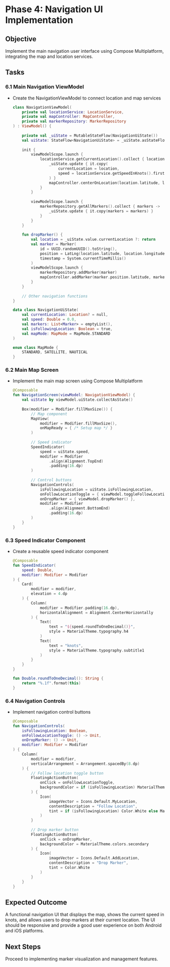 # Phase 4: Navigation UI Implementation

## Objective
Implement the main navigation user interface using Compose Multiplatform, integrating the map and location services.

## Tasks

### 6.1 Main Navigation ViewModel
- Create the NavigationViewModel to connect location and map services
  ```kotlin
  class NavigationViewModel(
      private val locationService: LocationService,
      private val mapController: MapController,
      private val markerRepository: MarkerRepository
  ) : ViewModel() {
      
      private val _uiState = MutableStateFlow(NavigationUiState())
      val uiState: StateFlow<NavigationUiState> = _uiState.asStateFlow()
      
      init {
          viewModelScope.launch {
              locationService.getCurrentLocation().collect { location ->
                  _uiState.update { it.copy(
                      currentLocation = location,
                      speed = locationService.getSpeedInKnots().first()
                  ) }
                  mapController.centerOnLocation(location.latitude, location.longitude)
              }
          }
          
          viewModelScope.launch {
              markerRepository.getAllMarkers().collect { markers ->
                  _uiState.update { it.copy(markers = markers) }
              }
          }
      }
      
      fun dropMarker() {
          val location = _uiState.value.currentLocation ?: return
          val marker = Marker(
              id = UUID.randomUUID().toString(),
              position = LatLng(location.latitude, location.longitude),
              timestamp = System.currentTimeMillis()
          )
          viewModelScope.launch {
              markerRepository.addMarker(marker)
              mapController.addMarker(marker.position.latitude, marker.position.longitude)
          }
      }
      
      // Other navigation functions
  }
  
  data class NavigationUiState(
      val currentLocation: Location? = null,
      val speed: Double = 0.0,
      val markers: List<Marker> = emptyList(),
      val isFollowingLocation: Boolean = true,
      val mapMode: MapMode = MapMode.STANDARD
  )
  
  enum class MapMode {
      STANDARD, SATELLITE, NAUTICAL
  }
  ```

### 6.2 Main Map Screen
- Implement the main map screen using Compose Multiplatform
  ```kotlin
  @Composable
  fun NavigationScreen(viewModel: NavigationViewModel) {
      val uiState by viewModel.uiState.collectAsState()
      
      Box(modifier = Modifier.fillMaxSize()) {
          // Map component
          MapView(
              modifier = Modifier.fillMaxSize(),
              onMapReady = { /* Setup map */ }
          )
          
          // Speed indicator
          SpeedIndicator(
              speed = uiState.speed,
              modifier = Modifier
                  .align(Alignment.TopEnd)
                  .padding(16.dp)
          )
          
          // Control buttons
          NavigationControls(
              isFollowingLocation = uiState.isFollowingLocation,
              onFollowLocationToggle = { viewModel.toggleFollowLocation() },
              onDropMarker = { viewModel.dropMarker() },
              modifier = Modifier
                  .align(Alignment.BottomEnd)
                  .padding(16.dp)
          )
      }
  }
  ```

### 6.3 Speed Indicator Component
- Create a reusable speed indicator component
  ```kotlin
  @Composable
  fun SpeedIndicator(
      speed: Double,
      modifier: Modifier = Modifier
  ) {
      Card(
          modifier = modifier,
          elevation = 4.dp
      ) {
          Column(
              modifier = Modifier.padding(16.dp),
              horizontalAlignment = Alignment.CenterHorizontally
          ) {
              Text(
                  text = "${speed.roundToOneDecimal()}",
                  style = MaterialTheme.typography.h4
              )
              Text(
                  text = "knots",
                  style = MaterialTheme.typography.subtitle1
              )
          }
      }
  }
  
  fun Double.roundToOneDecimal(): String {
      return "%.1f".format(this)
  }
  ```

### 6.4 Navigation Controls
- Implement navigation control buttons
  ```kotlin
  @Composable
  fun NavigationControls(
      isFollowingLocation: Boolean,
      onFollowLocationToggle: () -> Unit,
      onDropMarker: () -> Unit,
      modifier: Modifier = Modifier
  ) {
      Column(
          modifier = modifier,
          verticalArrangement = Arrangement.spacedBy(8.dp)
      ) {
          // Follow location toggle button
          FloatingActionButton(
              onClick = onFollowLocationToggle,
              backgroundColor = if (isFollowingLocation) MaterialTheme.colors.primary else MaterialTheme.colors.surface
          ) {
              Icon(
                  imageVector = Icons.Default.MyLocation,
                  contentDescription = "Follow Location",
                  tint = if (isFollowingLocation) Color.White else MaterialTheme.colors.onSurface
              )
          }
          
          // Drop marker button
          FloatingActionButton(
              onClick = onDropMarker,
              backgroundColor = MaterialTheme.colors.secondary
          ) {
              Icon(
                  imageVector = Icons.Default.AddLocation,
                  contentDescription = "Drop Marker",
                  tint = Color.White
              )
          }
      }
  }
  ```

## Expected Outcome
A functional navigation UI that displays the map, shows the current speed in knots, and allows users to drop markers at their current location. The UI should be responsive and provide a good user experience on both Android and iOS platforms.

## Next Steps
Proceed to implementing marker visualization and management features.